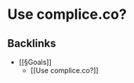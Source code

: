 # Use complice.co?

## Backlinks
* [[§Goals]]
	* [[Use complice.co?]]

<!-- {BearID:A6F63B94-BD93-495A-8E8E-12D698C5219A-6590-00000E46930DA60B} -->
